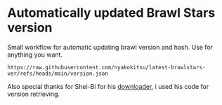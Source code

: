 # Automatically updated Brawl Stars version

Small workflow for automatic updating brawl version and hash. Use for anything you want.

```
https://raw.githubusercontent.com/nyakokitsu/latest-brawlstars-ver/refs/heads/main/version.json
```

Also special thanks for Shei-Bi for his [downloader](https://github.com/Shei-Bi/even-better-sc-downloader/), i used his code for version retrieving.
